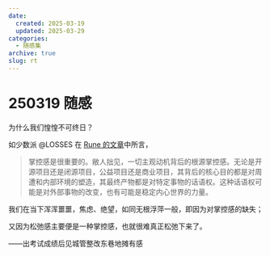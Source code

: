 ```yaml
---
date:
  created: 2025-03-19
  updated: 2025-03-29
categories:
  - 随感集
archive: true
slug: rt
---
```

# 250319 随感

为什么我们惶惶不可终日？

<!-- more -->

如少数派 @LOSSES 在 [Rune 的文章](https://sspai.com/post/92714)中所言，

> 掌控感是很重要的。敝人拙见，一切主观动机背后的根源掌控感。无论是开源项目还是闭源项目，公益项目还是商业项目，其背后的核心目的都是对周遭和内部环境的塑造，其最终产物都是对特定事物的话语权。这种话语权可能是对外部事物的改变，也有可能是稳定内心世界的力量。

我们在当下浑浑噩噩，焦虑、绝望，如同无根浮萍一般，即因为对掌控感的缺失；

又因为松弛感主要便是一种掌控感，也就很难真正松弛下来了。

——出考试成绩后见城管整改东巷地摊有感
